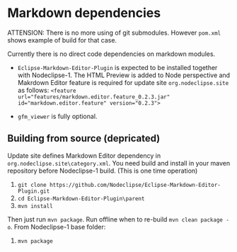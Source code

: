 
# Markdown dependencies

ATTENSION: There is no more using of git submodules. However `pom.xml` shows example of build for that case.

Currently there is no direct code dependencies on markdown modules.

- `Eclipse-Markdown-Editor-Plugin` is expected to be installed together with Nodeclipse-1.
The HTML Preview is added to Node perspective and Makrdown Editor feature is required for update site `org.nodeclipse.site` as follows:
`<feature url="features/markdown.editor.feature_0.2.3.jar" id="markdown.editor.feature" version="0.2.3">`

- `gfm_viewer`  is fully optional.

## Building from source (depricated)

Update site defines Markdown Editor dependency in `org.nodeclipse.site\category.xml`.
 You need build and install in your maven repository before Nodeclipse-1 build.
 (This is one time operation)

1. `git clone https://github.com/Nodeclipse/Eclipse-Markdown-Editor-Plugin.git`
2. `cd Eclipse-Markdown-Editor-Plugin\parent`
3. `mvn install`

Then just run `mvn package`. Run offline when to re-build `mvn clean package -o`. From Nodeclipse-1 base folder:

1. `mvn package`  
